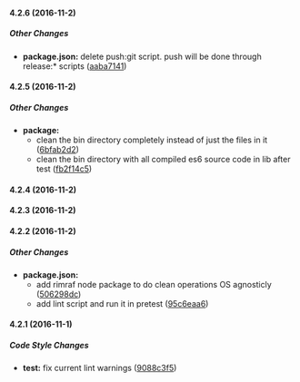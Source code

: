 #### 4.2.6 (2016-11-2)

##### Other Changes

* **package.json:** delete push:git script. push will be done through release:* scripts ([aaba7141](https://github.com/charlesaraya/fb-messenger-app/commit/aaba7141708daab6b1484957d563cc8bfbeaf63d))

#### 4.2.5 (2016-11-2)

##### Other Changes

* **package:**
  * clean the bin directory completely instead of just the files in it ([6bfab2d2](https://github.com/charlesaraya/fb-messenger-app/commit/6bfab2d20e2f339c214d17ec96227b475b97831d))
  * clean the bin directory with all compiled es6 source code in lib after test ([fb2f14c5](https://github.com/charlesaraya/fb-messenger-app/commit/fb2f14c590fddf89f707f6eb00bacccac57014e0))

#### 4.2.4 (2016-11-2)

#### 4.2.3 (2016-11-2)

#### 4.2.2 (2016-11-2)

##### Other Changes

* **package.json:**
  * add rimraf node package to do clean operations OS agnosticly ([506298dc](https://github.com/charlesaraya/fb-messenger-app/commit/506298dcb7f78b721c0e7ec117e7f88bea7bbc70))
  * add lint script and run it in pretest ([95c6eaa6](https://github.com/charlesaraya/fb-messenger-app/commit/95c6eaa6739ead5d67c1f2e317c50eadad927db3))

#### 4.2.1 (2016-11-1)

##### Code Style Changes

* **test:** fix current lint warnings ([9088c3f5](https://github.com/charlesaraya/fb-messenger-app/commit/9088c3f5e08fadc6ba31d45c28042cfd441a09a4))

